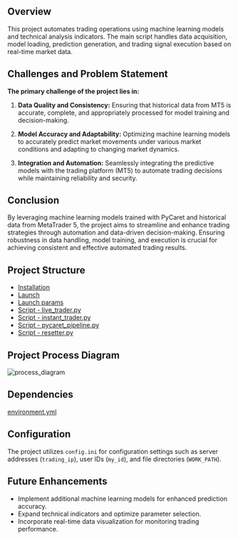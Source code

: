 ## Overview

This project automates trading operations using machine learning models and technical analysis indicators. The main script handles data acquisition, model loading, prediction generation, and trading signal execution based on real-time market data.

## Challenges and Problem Statement

**The primary challenge of the project lies in:**

1. **Data Quality and Consistency:** Ensuring that historical data from MT5 is accurate, complete, and appropriately processed for model training and decision-making.

2. **Model Accuracy and Adaptability:** Optimizing machine learning models to accurately predict market movements under various market conditions and adapting to changing market dynamics.

3. **Integration and Automation:** Seamlessly integrating the predictive models with the trading platform (MT5) to automate trading decisions while maintaining reliability and security.

## Conclusion

By leveraging machine learning models trained with PyCaret and historical data from MetaTrader 5, the project aims to streamline and enhance trading strategies through automation and data-driven decision-making. Ensuring robustness in data handling, model training, and execution is crucial for achieving consistent and effective automated trading results.


## Project Structure
- [Installation](https://github.com/py310/smaz_project/blob/main/md-files/Installation.md)
- [Launch](https://github.com/py310/smaz_project/blob/main/md-files/Launch.md)
- [Launch params](https://github.com/py310/smaz_project/blob/main/md-files/Launch%20params.md)
- [Script - live_trader.py](https://github.com/py310/smaz_project/blob/main/md-files/Script%20-%20live_trader.py.md)
- [Script - instant_trader.py](https://github.com/py310/smaz_project/blob/main/md-files/Script%20-%20instant_trader.py.md)
- [Script - pycaret_pipeline.py](https://github.com/py310/smaz_project/blob/main/md-files/Script%20-%20pycaret_pipeline.py.md)
- [Script - resetter.py](https://github.com/py310/smaz_project/blob/main/md-files/Script%20-%20resetter.py.md)

## Project Process Diagram
![process_diagram](https://github.com/user-attachments/assets/4a3e7a4a-6417-4710-a6b6-1d6eab0a6ca2)

## Dependencies

[environment.yml](https://github.com/py310/smaz_project/blob/main/environment.yml)

## Configuration

The project utilizes `config.ini` for configuration settings such as server addresses (`trading_ip`), user IDs (`my_id`), and file directories (`WORK_PATH`).

## Future Enhancements

- Implement additional machine learning models for enhanced prediction accuracy.
- Expand technical indicators and optimize parameter selection.
- Incorporate real-time data visualization for monitoring trading performance.
